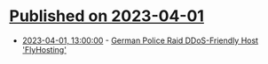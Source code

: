 # [Published on 2023-04-01](index.md)

* [2023-04-01, 13:00:00](https://yro.slashdot.org/story/23/04/01/0250214/german-police-raid-ddos-friendly-host-flyhosting?utm_source=rss1.0mainlinkanon&utm_medium=feed) - [German Police Raid DDoS-Friendly Host 'FlyHosting'](https://yro.slashdot.org/story/23/04/01/0250214/german-police-raid-ddos-friendly-host-flyhosting?utm_source=rss1.0mainlinkanon&utm_medium=feed)
